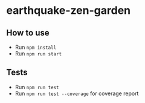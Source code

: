 # earthquake-zen-garden

## How to use
* Run `npm install`
* Run `npm run start`

## Tests
* Run `npm run test`
* Run `npm run test --coverage` for coverage report